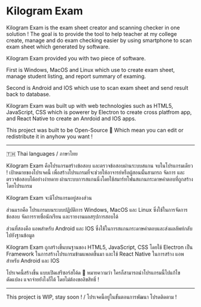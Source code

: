 # Kilogram Exam
Kilogram Exam is the exam sheet creator and scanning checker in one solution ! 
The goal is to provide the tool to help teacher at my college create, manage and do exam checking easier by using smartphone to scan exam sheet which generated by software.

Kilogram Exam provided you with two piece of software.

First is Windows, MacOS and Linux which use to create exam sheet, manage student listing, and report summary of examing.

Second is Android and IOS which use to scan exam sheet and send result back to database.

Kilogram Exam was built up with web technologies such as HTML5, JavaScript, CSS which is powerer by Electron to create cross platfrom app, and React Native to create an Anrdoid and IOS apps.

This project was built to be Open-Source 🧡 Which mean you can edit or redistribute it in anyhow you want !

---

🇹🇭 Thai languages / ภาษาไทย

Kilogram Exam คือโปรแกรมสร้างข้อสอบ และตรวจข้อสอบผ่านระบบสแกน จบในโปรแกรมเดียว !
เป้าหมายของโปรเจคนี้ เพื่อสร้างโปรแกรมที่จะช่วยให้อาจารย์หรือผู้สอนนั้นสามารถ จัดการ และตรวจข้อสอบได้อย่างง่ายดาย ผ่านระบบการสแกนนิ่งโดยใช้สมาร์ทโฟนสแกนกระดาษคำตอบที่ถูกสร้างโดยโปรแกรม

Kilogram Exam จะมีโปรแกรมอยู่สองส่วน

ส่วนแรกคือ โปรแกรมบนระบบปฏิบัติการ Windows, MacOS และ Linux ซึ่งใช้ในการจัดการข้อสอบ จัดการรายชื่อนักเรียน และรายงานผลสรุปการสอบได้

ส่วนที่สองคือ แอพสำหรับ Android และ IOS ซึ่งใช้ในการสแกนกระดาษคำตอบและส่งผลลัพท์กลับไปยังฐานข้อมูล

Kilogram Exam ถูกสร้างขึ้นบนฐานของ HTML5, JavaScript, CSS โดยใช้ Electron เป็น Framework ในการสร้างโปรแกรมข้ามแพลตขึ้นมา
และใช้ React Native ในการสร้าง แอพสำหรับ Android และ IOS

โปรเจคนี้สร้างขึ้น แบบเปิดเสรีซอร์สโค้ด 🧡 หมายความว่า ใครก็สามารถนำโปรแกรมนี้ไปแก้ไข ดัดแปลง แจกจ่ายยังไงก็ได้ โดยไม่ต้องขอลิขสิทธิ์ !

---

This project is WIP, stay soon ! / โปรเจคนี้อยู่ในขั้นตอนการพัฒนา โปรดติดตาม !

